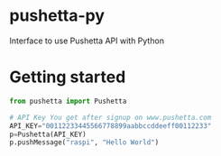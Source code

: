 # pushetta-py

Interface to use Pushetta API with Python

# Getting started

```python
from pushetta import Pushetta

# API Key You get after signup on www.pushetta.com
API_KEY="00112233445566778899aabbccddeeff00112233"
p=Pushetta(API_KEY)
p.pushMessage("raspi", "Hello World")
```
